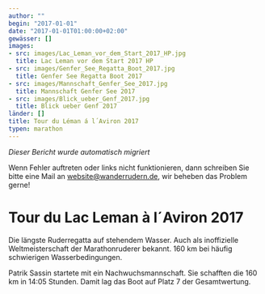 ```yaml
---
author: ""
begin: "2017-01-01"
date: "2017-01-01T01:00:00+02:00"
gewässer: []
images:
- src: images/Lac_Leman_vor_dem_Start_2017_HP.jpg
  title: Lac Leman vor dem Start 2017 HP
- src: images/Genfer_See_Regatta_Boot_2017.jpg
  title: Genfer See Regatta Boot 2017
- src: images/Mannschaft_Genfer_See_2017.jpg
  title: Mannschaft Genfer See 2017
- src: images/Blick_ueber_Genf_2017.jpg
  title: Blick ueber Genf 2017
länder: []
title: Tour du Léman á l´Aviron 2017
typen: marathon
---
```



*Dieser Bericht wurde automatisch migriert*

Wenn Fehler auftreten oder links nicht funktionieren, dann schreiben Sie bitte eine Mail an website@wanderrudern.de, wir beheben das Problem gerne!



# Tour du Lac Leman à l´Aviron 2017


Die längste Ruderregatta auf stehendem Wasser. Auch als inoffizielle Weltmeisterschaft der Marathonruderer bekannt. 160 km bei häufig schwierigen Wasserbedingungen.

Patrik Sassin startete mit ein Nachwuchsmannschaft. Sie schafften die 160 km in 14:05 Stunden. Damit lag das Boot auf Platz 7 der Gesamtwertung.
